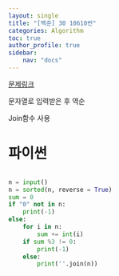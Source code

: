 ```yaml
---
layout: single
title: "[백준] 30 10610번"
categories: Algorithm
toc: true
author_profile: true
sidebar:
    nav: "docs"
---
```


[문제링크](https://www.acmicpc.net/problem/10610)

문자열로 입력받은 후  역순

Join함수 사용

# 파이썬
```python

n = input()
n = sorted(n, reverse = True)
sum = 0
if "0" not in n:
    print(-1)
else:
    for i in n:
        sum += int(i)
    if sum %3 != 0:
        print(-1)
    else:
        print(''.join(n))
    
        

``` 